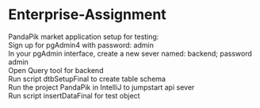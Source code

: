 # Enterprise-Assignment
PandaPik market application setup for testing:  
  Sign up for pgAdmin4 with password: admin  
  In your pgAdmin interface, create a new sever named: backend; password admin  
  Open Query tool for backend  
  Run script dtbSetupFinal to create table schema  
  Run the project PandaPik in IntelliJ to jumpstart api sever  
  Run script insertDataFinal for test object  
